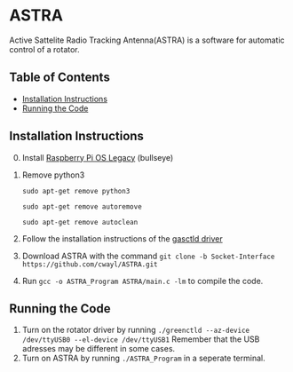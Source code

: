 # ASTRA
Active Sattelite Radio Tracking Antenna(ASTRA) is a software for automatic control of a rotator. 
## Table of Contents
* [Installation Instructions](#installation-instructions)
* [Running the Code](#running-the-code)


## Installation Instructions

0. Install [Raspberry Pi OS Legacy](https://www.raspberrypi.com/software/operating-systems/) (bullseye) 

1. Remove python3 
   ```
   sudo apt-get remove python3
   ```
   ```
   sudo apt-get remove autoremove
   ```
   ```
   sudo apt-get remove autoclean
   ```

2. Follow the installation instructions of the [gasctld driver](https://github.com/SmallSatGasTeam/greenctld)

3. Download ASTRA with the command `git clone -b Socket-Interface https://github.com/cwayl/ASTRA.git`


4. Run `gcc -o ASTRA_Program ASTRA/main.c -lm` to compile the code.

## Running the Code
1. Turn on the rotator driver by running `./greenctld --az-device /dev/ttyUSB0 --el-device /dev/ttyUSB1` Remember that the USB adresses may be different in some cases. 
2. Turn on ASTRA by running `./ASTRA_Program` in a seperate terminal. 

